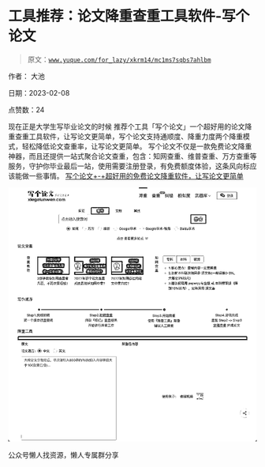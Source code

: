 # 工具推荐：论文降重查重工具软件-写个论文

> 原文：[`www.yuque.com/for_lazy/xkrm14/mc1ms7sqbs7ahlbm`](https://www.yuque.com/for_lazy/xkrm14/mc1ms7sqbs7ahlbm)

作者： 大池

日期：2023-02-08

点赞数：24

现在正是大学生写毕业论文的时候 推荐个工具「写个论文」一个超好用的论文降重查重工具软件，让写论文更简单，写个论文支持通顺度、降重力度两个降重模式，轻松降低论文查重率，让写论文更简单。 写个论文不仅是一款免费论文降重神器，而且还提供一站式聚合论文查重，包含：知网查重、维普查重、万方查重等服务，守护你毕业最后一站，使用需要注册登录，有免费额度体验，这条风向标应该能做一些事情。 [写个论文+-+超好用的免费论文降重软件，让写论文更简单](https://www.xiegelunwen.com/)

![](img/7051be046b4e700fc5d9347d6c9340af.png)  

公众号懒人找资源，懒人专属群分享

